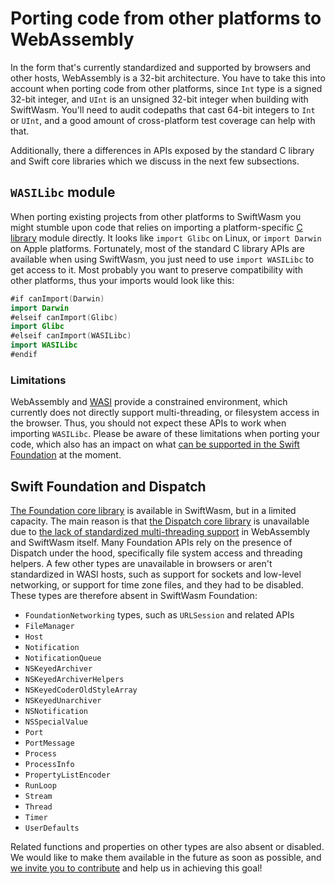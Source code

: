 # Porting code from other platforms to WebAssembly

In the form that's currently standardized and supported by browsers and other hosts, WebAssembly
is a 32-bit architecture. You have to take this into account when porting code from other
platforms, since `Int` type is a signed 32-bit integer, and `UInt` is an unsigned 32-bit integer
when building with SwiftWasm. You'll need to audit codepaths that cast 64-bit integers to `Int`
or `UInt`, and a good amount of cross-platform test coverage can help with that.

Additionally, there a differences in APIs exposed by the standard C library and Swift core
libraries which we discuss in the next few subsections.

## `WASILibc` module

When porting existing projects from other platforms to SwiftWasm you might stumble upon code that
relies on importing a platform-specific [C
library](https://en.wikipedia.org/wiki/C_standard_library) module directly. It looks like `import
Glibc` on Linux, or `import Darwin` on Apple platforms. Fortunately, most of the standard C library
APIs are available when using SwiftWasm, you just need to use `import WASILibc` to get access to it.
Most probably you want to preserve compatibility with other platforms, thus your imports would look
like this:

```swift
#if canImport(Darwin)
import Darwin
#elseif canImport(Glibc)
import Glibc
#elseif canImport(WASILibc)
import WASILibc
#endif
```

### Limitations

WebAssembly and [WASI](https://wasi.dev/) provide a constrained environment, which currently does
not directly support multi-threading, or filesystem access in the browser. Thus, you should not
expect these APIs to work when importing `WASILibc`. Please be aware of these limitations when
porting your code, which also has an impact on what [can be supported in the Swift
Foundation](#swift-foundation-and-dispatch) at the moment.

## Swift Foundation and Dispatch

[The Foundation core library](https://swift.org/core-libraries/#foundation) is available in
SwiftWasm, but in a limited capacity. The main reason is that [the Dispatch core
library](https://swift.org/core-libraries/#libdispatch) is unavailable due to [the lack of 
standardized multi-threading support](https://github.com/swiftwasm/swift/issues/1887) in WebAssembly
and SwiftWasm itself. Many Foundation APIs rely on the presence of Dispatch under the hood,
specifically file system access and threading helpers. A few other types are unavailable in browsers
or aren't standardized in WASI hosts, such as support for sockets and low-level networking, or
support for time zone files, and they had to be disabled. These types are therefore absent in
SwiftWasm Foundation:

* `FoundationNetworking` types, such as `URLSession` and related APIs
* `FileManager`
* `Host`
* `Notification`
* `NotificationQueue`
* `NSKeyedArchiver`
* `NSKeyedArchiverHelpers`
* `NSKeyedCoderOldStyleArray`
* `NSKeyedUnarchiver`
* `NSNotification`
* `NSSpecialValue`
* `Port`
* `PortMessage`
* `Process`
* `ProcessInfo`
* `PropertyListEncoder`
* `RunLoop`
* `Stream`
* `Thread`
* `Timer`
* `UserDefaults`

Related functions and properties on other types are also absent or disabled. We would like to make
them available in the future as soon as possible, and [we invite you to 
contribute](../contribution-guide/index.md) and help us in achieving this goal!

